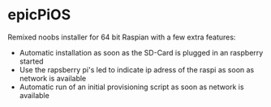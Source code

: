 # epicPiOS
Remixed noobs installer for 64 bit Raspian with a few extra features:
- Automatic installation as soon as the SD-Card is plugged in an raspberry started
- Use the rapsberry pi's led to indicate ip adress of the raspi as soon as network is available
- Automatic run of an initial provisioning script as soon as network is available
